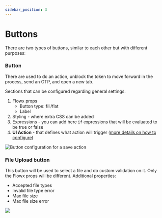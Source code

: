 ```yaml
---
sidebar_position: 3
---
```


# Buttons

There are two types of buttons, similar to each other but with different purposes:

### Button

There are used to do an action, unblock the token to move forward in the process, send an OTP, and open a new tab.

Sections that can be configured regarding general settings:

1. Flowx props
   * Button type: fill/flat
   * Label
2. Styling - where extra CSS can be added
3. Expressions - you can add here `if` expressions that will be evaluated to be true or false
4. **UI Action** - that defines what action will trigger ([more details on how to configure](../ui-actions.md))

![Button configuration for a save action](https://s3.eu-west-1.amazonaws.com/docx.flowx.ai/2.13/button_config.png)

### File Upload button

This button will be used to select a file and do custom validation on it. Only the Flowx props will be different. Additional properties:

* Accepted file types
* Invalid file type error
* Max file size
* Max file size error

![](https://s3.eu-west-1.amazonaws.com/docx.flowx.ai/2.13/file_upload_button.png)